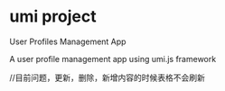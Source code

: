 # umi project
User Profiles Management App

A user profile management app using umi.js framework

//目前问题，更新，删除，新增内容的时候表格不会刷新